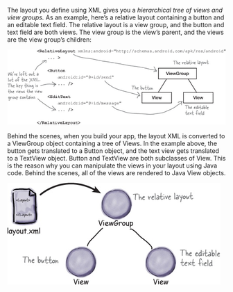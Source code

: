 The layout you define using XML gives you a *hierarchical tree of views and view groups.* As an example, here’s a relative layout containing a button and an editable text field. The relative layout is a view group, and the button and text field are both views. The view group is the view’s parent, and the views are the view group’s children:

![](.guides/img/35.png)

Behind the scenes, when you build your app, the layout XML is converted to a ViewGroup object containing a tree of Views. In the example above, the button gets translated to a Button object, and the text view gets translated to a TextView object. Button and TextView are both subclasses of View. This is the reason why you can manipulate the views in your layout using Java code. Behind the scenes, all of the views are rendered to Java View objects.

![](.guides/img/36.png)